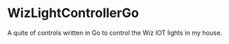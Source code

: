 # WizLightControllerGo
A quite of controls written in Go to control the Wiz IOT lights in my house.
